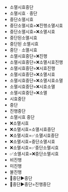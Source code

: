 - 소멸시효중단
- 소멸시효ㆍ중단
- 중단소멸시효
- 중단소멸시효=❌진행소멸시효
- 중단소멸시효=❌소멸시효
- 중단된소멸시효
- 중단된 소멸시효
- 중단ㆍ소멸시효
- 소멸시효중단=❌진행
- 소멸시효중단=❌소멸시효진행
- 소멸시효중단=❌시효진행
- 소멸시효중단=❌소멸시효
- 소멸시효중단=❌소멸시효소멸
- 소멸시효중단=❌시효소멸
- 소멸시효중단=❌소멸
- 시효중단
- 중단
- 진행중단
- 소멸시효 중단
- ❌소멸시효
- ❌소멸시효=소멸시효중단
- ❌소멸시효=✅소멸시효중단
- ❌소멸시효=중단소멸시효
- ❌소멸시효=✅중단소멸시효
- ✅소멸시효=❌중단소멸시효
- 비진행
- 미진행
- 불진행
- 📌중단▶️중단
- 📌중단▶️중단=진행중단